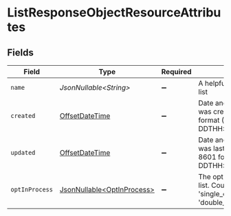 # ListResponseObjectResourceAttributes


## Fields

| Field                                                                                         | Type                                                                                          | Required                                                                                      | Description                                                                                   | Example                                                                                       |
| --------------------------------------------------------------------------------------------- | --------------------------------------------------------------------------------------------- | --------------------------------------------------------------------------------------------- | --------------------------------------------------------------------------------------------- | --------------------------------------------------------------------------------------------- |
| `name`                                                                                        | *JsonNullable\<String>*                                                                       | :heavy_minus_sign:                                                                            | A helpful name to label the list                                                              | Newsletter                                                                                    |
| `created`                                                                                     | [OffsetDateTime](https://docs.oracle.com/javase/8/docs/api/java/time/OffsetDateTime.html)     | :heavy_minus_sign:                                                                            | Date and time when the list was created, in ISO 8601 format (YYYY-MM-DDTHH:MM:SS.mmmmmm)      | 2022-11-08T00:00:00+00:00                                                                     |
| `updated`                                                                                     | [OffsetDateTime](https://docs.oracle.com/javase/8/docs/api/java/time/OffsetDateTime.html)     | :heavy_minus_sign:                                                                            | Date and time when the list was last updated, in ISO 8601 format (YYYY-MM-DDTHH:MM:SS.mmmmmm) | 2022-11-08T00:00:00+00:00                                                                     |
| `optInProcess`                                                                                | [JsonNullable\<OptInProcess>](../../models/components/OptInProcess.md)                        | :heavy_minus_sign:                                                                            | The opt-in process for this list.  Could be either 'single_opt_in' or 'double_opt_in'.        |                                                                                               |